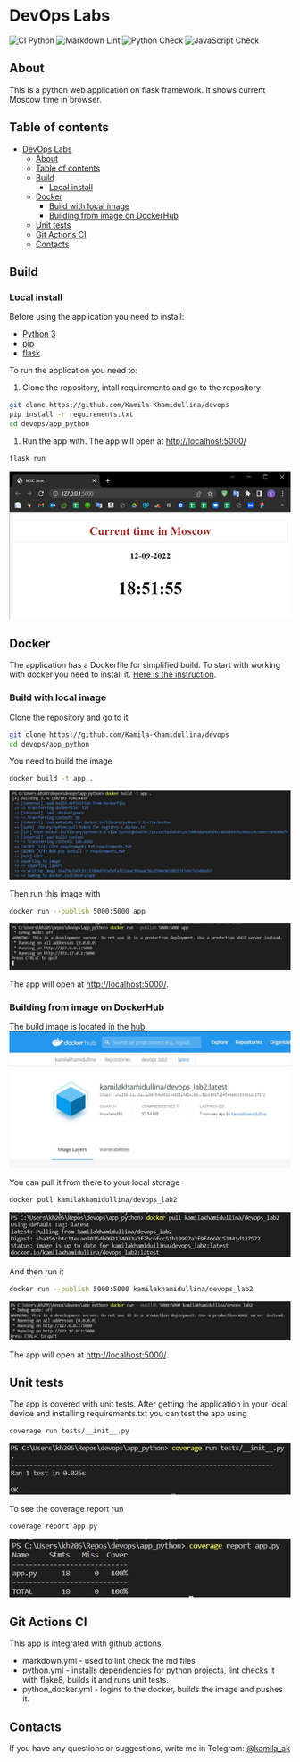 # DevOps Labs

![CI Python](https://github.com/Kamila-Khamidullina/devops/actions/workflows/python_docker.yml/badge.svg)
![Markdown Lint](https://github.com/Kamila-Khamidullina/devops/actions/workflows/markdown.yml/badge.svg)
![Python Check](https://github.com/Kamila-Khamidullina/devops/actions/workflows/python.yml/badge.svg)
![JavaScript Check](https://github.com/Kamila-Khamidullina/devops/actions/workflows/java.yml/badge.svg)

## About

This is a python web application on flask framework.
It shows current Moscow time in browser.

## Table of contents

- [DevOps Labs](#devops-labs)
  - [About](#about)
  - [Table of contents](#table-of-contents)
  - [Build](#build)
    - [Local install](#local-install)
  - [Docker](#docker)
    - [Build with local image](#build-with-local-image)
    - [Building from image on DockerHub](#building-from-image-on-dockerhub)
  - [Unit tests](#unit-tests)
  - [Git Actions CI](#git-actions-ci)
  - [Contacts](#contacts)

## Build

### Local install

Before using the application you need to install:

- [Python 3](https://www.python.org/downloads/)
- [pip](https://pip.pypa.io/en/stable/installation/)
- [flask](https://pypi.org/project/Flask/)

To run the application you need to:

1. Clone the repository, intall requirements and go to
   the repository

```bash
git clone https://github.com/Kamila-Khamidullina/devops
pip install -r requirements.txt
cd devops/app_python
```

1. Run the app with. The app will open at <http://localhost:5000/>

```bash
flask run
```

![app](/assets/app.jpg)

## Docker

The application has a Dockerfile for simplified build.
To start with working with docker you need to install it.
[Here is the instruction](https://docs.docker.com/engine/install/).

### Build with local image

Clone the repository and go to it

```bash
git clone https://github.com/Kamila-Khamidullina/devops
cd devops/app_python
```

You need to build the image

```bash
docker build -t app .
```

![docker-build](/assets/docker_build.jpg)

Then run this image with

```bash
docker run --publish 5000:5000 app
```

![docker-run](/assets/docker_run.jpg)

The app will open at <http://localhost:5000/>.

### Building from image on DockerHub

The build image is located in the [hub](https://hub.docker.com/layers/kamilakhamidullina/devops_lab2/latest/images/sha256-b1c11ecae30354b092134033a3f2bc6fcc51b18997a3f9f4660153441d127572?context=repo).
![hub](/assets/docker_hub.jpg)

You can pull it from there to your local storage

```bash
docker pull kamilakhamidullina/devops_lab2
```

![pull](/assets/docker_pull.jpg)

And then run it

```bash
docker run --publish 5000:5000 kamilakhamidullina/devops_lab2
```

![run](/assets/docker_run_pull.jpg)

The app will open at <http://localhost:5000/>.

## Unit tests

The app is covered with unit tests.
After getting the application in your local device
and installing requirements.txt
you can test the app using

```bash
coverage run tests/__init__.py
```

![run tests](/assets/run_tests.jpg)

To see the coverage report run

```bash
coverage report app.py
```

![report](/assets/report.jpg)

## Git Actions CI

This app is integrated with github actions.

- markdown.yml - used to lint check the md files
- python.yml - installs dependencies for python projects,
  lint checks it with flake8, builds it and runs unit tests.
- python_docker.yml - logins to the docker,
  builds the image and pushes it.

## Contacts

If you have any questions or suggestions, write me in Telegram: [@kamila_ak](https://t.me/kamila_ak)
